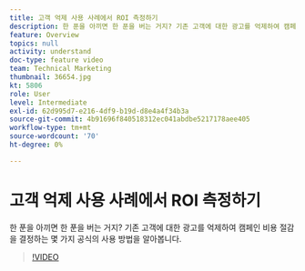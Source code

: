```yaml
---
title: 고객 억제 사용 사례에서 ROI 측정하기
description: 한 푼을 아끼면 한 푼을 버는 거지? 기존 고객에 대한 광고를 억제하여 캠페인 비용 절감을 결정하는 몇 가지 공식의 사용 방법을 알아봅니다.
feature: Overview
topics: null
activity: understand
doc-type: feature video
team: Technical Marketing
thumbnail: 36654.jpg
kt: 5806
role: User
level: Intermediate
exl-id: 62d995d7-e216-4df9-b19d-d8e4a4f34b3a
source-git-commit: 4b91696f840518312ec041abdbe5217178aee405
workflow-type: tm+mt
source-wordcount: '70'
ht-degree: 0%

---
```


# 고객 억제 사용 사례에서 ROI 측정하기

한 푼을 아끼면 한 푼을 버는 거지? 기존 고객에 대한 광고를 억제하여 캠페인 비용 절감을 결정하는 몇 가지 공식의 사용 방법을 알아봅니다.

>[!VIDEO](https://video.tv.adobe.com/v/36654/?quality=12&learn=on)
